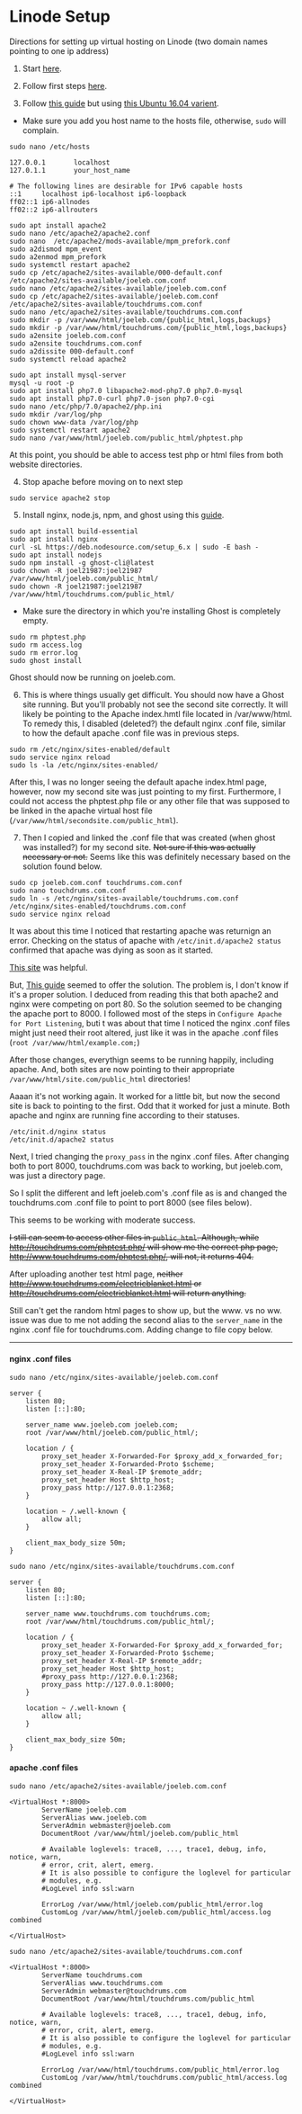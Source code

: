 # Linode Setup

Directions for setting up virtual hosting on Linode (two domain names pointing to one ip address)


1. Start [here](https://linode.com/docs/getting-started/).

2. Follow first steps [here](https://linode.com/docs/security/securing-your-server/).

3. Follow [this guide](https://linode.com/docs/websites/hosting-a-website/) but using [this Ubuntu 16.04 varient](https://linode.com/docs/web-servers/lamp/install-lamp-stack-on-ubuntu-16-04/).

  * Make sure you add you host name to the hosts file, otherwise, `sudo` will complain. 
  ```
  sudo nano /etc/hosts
  ```

```
127.0.0.1       localhost
127.0.1.1       your_host_name

# The following lines are desirable for IPv6 capable hosts
::1     localhost ip6-localhost ip6-loopback
ff02::1 ip6-allnodes
ff02::2 ip6-allrouters
```

```  
sudo apt install apache2
sudo nano /etc/apache2/apache2.conf 
sudo nano  /etc/apache2/mods-available/mpm_prefork.conf 
sudo a2dismod mpm_event
sudo a2enmod mpm_prefork
sudo systemctl restart apache2
sudo cp /etc/apache2/sites-available/000-default.conf /etc/apache2/sites-available/joeleb.com.conf
sudo nano /etc/apache2/sites-available/joeleb.com.conf 
sudo cp /etc/apache2/sites-available/joeleb.com.conf /etc/apache2/sites-available/touchdrums.com.conf
sudo nano /etc/apache2/sites-available/touchdrums.com.conf
sudo mkdir -p /var/www/html/joeleb.com/{public_html,logs,backups}
sudo mkdir -p /var/www/html/touchdrums.com/{public_html,logs,backups}
sudo a2ensite joeleb.com.conf 
sudo a2ensite touchdrums.com.conf 
sudo a2dissite 000-default.conf
sudo systemctl reload apache2
```
```
sudo apt install mysql-server
mysql -u root -p
sudo apt install php7.0 libapache2-mod-php7.0 php7.0-mysql
sudo apt install php7.0-curl php7.0-json php7.0-cgi
sudo nano /etc/php/7.0/apache2/php.ini 
sudo mkdir /var/log/php
sudo chown www-data /var/log/php
sudo systemctl restart apache2
sudo nano /var/www/html/joeleb.com/public_html/phptest.php
```

At this point, you should be able to access test php or html files from both website directories. 

4. Stop apache before moving on to next step

```
sudo service apache2 stop
```


5. Install nginx, node.js, npm, and ghost using this [guide](https://github.com/linode/docs/blob/master/docs/websites/cms/how-to-install-ghost-cms-on-ubuntu-16-04.md). 

```
sudo apt install build-essential
sudo apt install nginx
curl -sL https://deb.nodesource.com/setup_6.x | sudo -E bash -
sudo apt install nodejs
sudo npm install -g ghost-cli@latest
sudo chown -R joel21987:joel21987 /var/www/html/joeleb.com/public_html/
sudo chown -R joel21987:joel21987 /var/www/html/touchdrums.com/public_html/
```
* Make sure the directory in which you're installing Ghost is completely empty. 

```
sudo rm phptest.php 
sudo rm access.log 
sudo rm error.log 
sudo ghost install
```

Ghost should now be running on joeleb.com. 

6. This is where things usually get difficult. You should now have a Ghost site running. But you'll probably not see the second site correctly. It will likely be pointing to the Apache index.hmtl file located in /var/www/html. To remedy this, I disabled (deleted?) the default nginx .conf file, similar to how the default apache .conf file was in previous steps. 


```
sudo rm /etc/nginx/sites-enabled/default 
sudo service nginx reload
sudo ls -la /etc/nginx/sites-enabled/
```

After this, I was no longer seeing the default apache index.html page, however, now my second site was just pointing to my first. Furthermore, I could not access the phptest.php file or any other file that was supposed to be linked in the apache virtual host file (`/var/www/html/secondsite.com/public_html`). 

7. Then I copied and linked the .conf file that was created (when ghost was installed?) for my second site. 
~~Not sure if this was actually necessary or not.~~
Seems like this was definitely necessary based on the solution found below. 

```
sudo cp joeleb.com.conf touchdrums.com.conf
sudo nano touchdrums.com.conf
sudo ln -s /etc/nginx/sites-available/touchdrums.com.conf /etc/nginx/sites-enabled/touchdrums.com.conf 
sudo service nginx reload
```

It was about this time I noticed that restarting apache was returnign an error. Checking on the status of apache with `/etc/init.d/apache2 status` confirmed that apache was dying as soon as it started. 

[This site](https://linode.com/docs/web-servers/nginx/how-to-configure-nginx/) was helpful. 

But, [This guide](https://linode.com/docs/uptime/loadbalancing/use-nginx-as-a-front-end-proxy-and-software-load-balancer/) seemed to offer the solution. The problem is, I don't know if it's a proper solution. I deduced from reading this that both apache2 and nginx were competing on port 80. So the solution seemed to be changing the apache port to 8000. I followed most of the steps in `Configure Apache for Port Listening`, buti t was about that time I noticed the nginx .conf files might just need their root altered, just like it was in the apache .conf files (`root /var/www/html/example.com;`)

After those changes, everythign seems to be running happily, including apache. And, both sites are now pointing to their appropriate `/var/www/html/site.com/public_html` directories! 

Aaaan it's not working again. It worked for a little bit, but now the second site is back to pointing to the first. Odd that it worked for just a minute. Both apache and nginx are running fine according to their statuses. 

```
/etc/init.d/nginx status
/etc/init.d/apache2 status
```

Next, I tried changing the `proxy_pass` in the nginx .conf files. After changing both to port 8000, touchdrums.com was back to working, but joeleb.com, was just a directory page. 

So I split the different and left joeleb.com's .conf file as is and changed the touchdrums.com .conf file to point to port 8000 (see files below). 

This seems to be working with moderate success. 

~~I still can seem to access other files in `public_html`. Although, while http://touchdrums.com/phptest.php/ will show me the correct php page, http://www.touchdrums.com/phptest.php/, will not, it returns 404.~~

After uploading another test html page, ~~neither http://www.touchdrums.com/electricblanket.html or http://touchdrums.com/electricblanket.html will return anything.~~

Still can't get the random html pages to show up, but the www. vs no ww. issue was due to me not adding the second alias to the `server_name` in the nginx .conf file for touchdrums.com. Adding change to file copy below. 

---

#### nginx .conf files

`sudo nano /etc/nginx/sites-available/joeleb.com.conf`

```
server {
    listen 80;
    listen [::]:80;

    server_name www.joeleb.com joeleb.com;
    root /var/www/html/joeleb.com/public_html/;

    location / {
        proxy_set_header X-Forwarded-For $proxy_add_x_forwarded_for;
        proxy_set_header X-Forwarded-Proto $scheme;
        proxy_set_header X-Real-IP $remote_addr;
        proxy_set_header Host $http_host;
        proxy_pass http://127.0.0.1:2368;
    }

    location ~ /.well-known {
        allow all;
    }

    client_max_body_size 50m;
}
```

`sudo nano /etc/nginx/sites-available/touchdrums.com.conf` 

```                    
server {
    listen 80;
    listen [::]:80;

    server_name www.touchdrums.com touchdrums.com;
    root /var/www/html/touchdrums.com/public_html/;

    location / {
        proxy_set_header X-Forwarded-For $proxy_add_x_forwarded_for;
        proxy_set_header X-Forwarded-Proto $scheme;
        proxy_set_header X-Real-IP $remote_addr;
        proxy_set_header Host $http_host;
        #proxy_pass http://127.0.0.1:2368;
        proxy_pass http://127.0.0.1:8000;
    }

    location ~ /.well-known {
        allow all;
    }

    client_max_body_size 50m;
}
```
#### apache .conf files

`sudo nano /etc/apache2/sites-available/joeleb.com.conf`

```
<VirtualHost *:8000>
        ServerName joeleb.com
        ServerAlias www.joeleb.com
        ServerAdmin webmaster@joeleb.com
        DocumentRoot /var/www/html/joeleb.com/public_html

        # Available loglevels: trace8, ..., trace1, debug, info, notice, warn,
        # error, crit, alert, emerg.
        # It is also possible to configure the loglevel for particular
        # modules, e.g.
        #LogLevel info ssl:warn

        ErrorLog /var/www/html/joeleb.com/public_html/error.log
        CustomLog /var/www/html/joeleb.com/public_html/access.log combined

</VirtualHost>
```


`sudo nano /etc/apache2/sites-available/touchdrums.com.conf`

```
<VirtualHost *:8000>
        ServerName touchdrums.com
        ServerAlias www.touchdrums.com
        ServerAdmin webmaster@touchdrums.com
        DocumentRoot /var/www/html/touchdrums.com/public_html

        # Available loglevels: trace8, ..., trace1, debug, info, notice, warn,
        # error, crit, alert, emerg.
        # It is also possible to configure the loglevel for particular
        # modules, e.g.
        #LogLevel info ssl:warn

        ErrorLog /var/www/html/touchdrums.com/public_html/error.log
        CustomLog /var/www/html/touchdrums.com/public_html/access.log combined

</VirtualHost>
```
